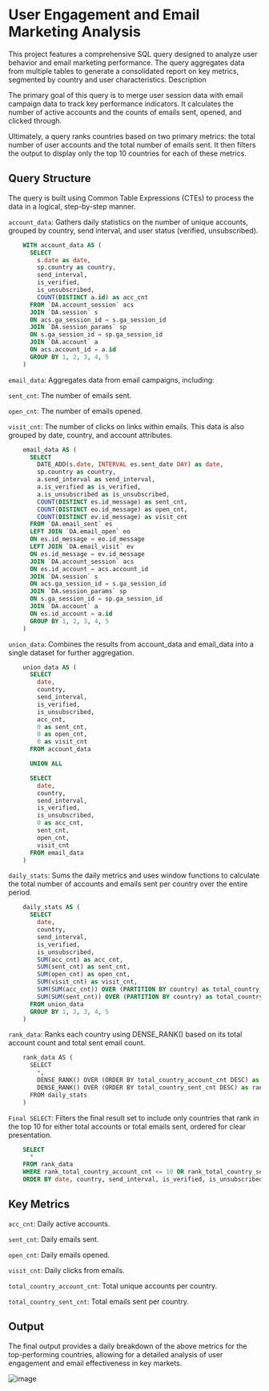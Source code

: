 # User Engagement and Email Marketing Analysis


This project features a comprehensive SQL query designed to analyze user behavior and email marketing performance. The query aggregates data from multiple tables to generate a consolidated report on key metrics, segmented by country and user characteristics.
Description

The primary goal of this query is to merge user session data with email campaign data to track key performance indicators. It calculates the number of active accounts and the counts of emails sent, opened, and clicked through.

Ultimately, a query ranks countries based on two primary metrics: the total number of user accounts and the total number of emails sent. It then filters the output to display only the top 10 countries for each of these metrics.

## Query Structure


The query is built using Common Table Expressions (CTEs) to process the data in a logical, step-by-step manner.

```account_data```: Gathers daily statistics on the number of unique accounts, grouped by country, send interval, and user status (verified, unsubscribed).
```sql
    WITH account_data AS (
      SELECT
        s.date as date,
        sp.country as country,
        send_interval,
        is_verified,
        is_unsubscribed,
        COUNT(DISTINCT a.id) as acc_cnt
      FROM `DA.account_session` acs
      JOIN `DA.session` s
      ON acs.ga_session_id = s.ga_session_id
      JOIN `DA.session_params` sp
      ON s.ga_session_id = sp.ga_session_id
      JOIN `DA.account` a
      ON acs.account_id = a.id
      GROUP BY 1, 2, 3, 4, 5
    )
```
```email_data```: Aggregates data from email campaigns, including:

```sent_cnt```: The number of emails sent.

```open_cnt```: The number of emails opened.

```visit_cnt```: The number of clicks on links within emails.
        This data is also grouped by date, country, and account attributes.
```sql
    email_data AS (
      SELECT
        DATE_ADD(s.date, INTERVAL es.sent_date DAY) as date,
        sp.country as country,
        a.send_interval as send_interval,
        a.is_verified as is_verified,
        a.is_unsubscribed as is_unsubscribed,
        COUNT(DISTINCT es.id_message) as sent_cnt,
        COUNT(DISTINCT eo.id_message) as open_cnt,
        COUNT(DISTINCT ev.id_message) as visit_cnt
      FROM `DA.email_sent` es
      LEFT JOIN `DA.email_open` eo
      ON es.id_message = eo.id_message
      LEFT JOIN `DA.email_visit` ev
      ON es.id_message = ev.id_message
      JOIN `DA.account_session` acs
      ON es.id_account = acs.account_id
      JOIN `DA.session` s
      ON acs.ga_session_id = s.ga_session_id
      JOIN `DA.session_params` sp
      ON s.ga_session_id = sp.ga_session_id
      JOIN `DA.account` a
      ON es.id_account = a.id
      GROUP BY 1, 2, 3, 4, 5
    )
```
```union_data```: Combines the results from account_data and email_data into a single dataset for further aggregation.
```sql
    union_data AS (
      SELECT
        date,
        country,
        send_interval,
        is_verified,
        is_unsubscribed,
        acc_cnt,
        0 as sent_cnt,
        0 as open_cnt,
        0 as visit_cnt
      FROM account_data

      UNION ALL

      SELECT
        date,
        country,
        send_interval,
        is_verified,
        is_unsubscribed,
        0 as acc_cnt,
        sent_cnt,
        open_cnt,
        visit_cnt
      FROM email_data
    )
```
```daily_stats```: Sums the daily metrics and uses window functions to calculate the total number of accounts and emails sent per country over the entire period.
```sql
    daily_stats AS (
      SELECT
        date,
        country,
        send_interval,
        is_verified,
        is_unsubscribed,
        SUM(acc_cnt) as acc_cnt,
        SUM(sent_cnt) as sent_cnt,
        SUM(open_cnt) as open_cnt,
        SUM(visit_cnt) as visit_cnt,
        SUM(SUM(acc_cnt)) OVER (PARTITION BY country) as total_country_account_cnt,
        SUM(SUM(sent_cnt)) OVER (PARTITION BY country) as total_country_sent_cnt
      FROM union_data
      GROUP BY 1, 2, 3, 4, 5
    )
```
```rank_data```: Ranks each country using DENSE_RANK() based on its total account count and total sent email count.
```python
    rank_data AS (
      SELECT
        *,
        DENSE_RANK() OVER (ORDER BY total_country_account_cnt DESC) as rank_total_country_account_cnt,
        DENSE_RANK() OVER (ORDER BY total_country_sent_cnt DESC) as rank_total_country_sent_cnt
      FROM daily_stats
    )
```
 ```Final SELECT```: Filters the final result set to include only countries that rank in the top 10 for either total accounts or total emails sent, ordered for clear presentation.
```sql
    SELECT
      *
    FROM rank_data
    WHERE rank_total_country_account_cnt <= 10 OR rank_total_country_sent_cnt <= 10
    ORDER BY date, country, send_interval, is_verified, is_unsubscribed
```
## Key Metrics

 ```acc_cnt```: Daily active accounts.

 ```sent_cnt```: Daily emails sent.

 ```open_cnt```: Daily emails opened.

 ```visit_cnt```: Daily clicks from emails.

```total_country_account_cnt```: Total unique accounts per country.

```total_country_sent_cnt```: Total emails sent per country.

## Output


The final output provides a daily breakdown of the above metrics for the top-performing countries, allowing for a detailed analysis of user engagement and email effectiveness in key markets.

![image](https://github.com/user-attachments/assets/140f82b9-4e48-40fd-b40c-da36b637a6ba)
